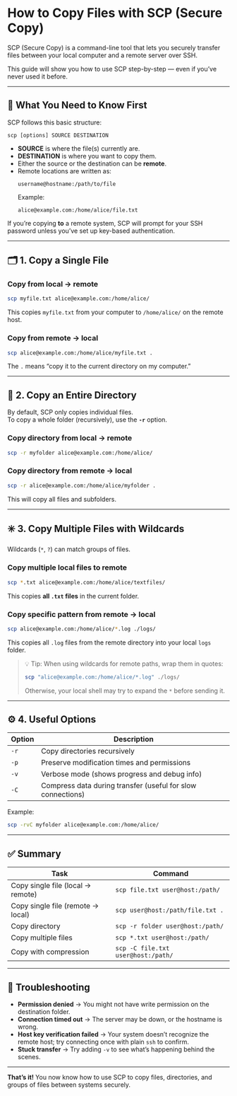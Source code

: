 # How to Copy Files with SCP (Secure Copy)

SCP (Secure Copy) is a command-line tool that lets you securely transfer files between your local computer and a remote server over SSH.

This guide will show you how to use SCP step-by-step — even if you’ve never used it before.

---

## 🧠 What You Need to Know First

SCP follows this basic structure:

```
scp [options] SOURCE DESTINATION
```

- **SOURCE** is where the file(s) currently are.
- **DESTINATION** is where you want to copy them.
- Either the source or the destination can be **remote**.
- Remote locations are written as:
  ```
  username@hostname:/path/to/file
  ```
  Example:
  ```
  alice@example.com:/home/alice/file.txt
  ```

If you’re copying **to** a remote system, SCP will prompt for your SSH password unless you’ve set up key-based authentication.

---

## 🗂️ 1. Copy a Single File

### Copy from local → remote
```bash
scp myfile.txt alice@example.com:/home/alice/
```

This copies `myfile.txt` from your computer to `/home/alice/` on the remote host.

### Copy from remote → local
```bash
scp alice@example.com:/home/alice/myfile.txt .
```

The `.` means “copy it to the current directory on my computer.”

---

## 📁 2. Copy an Entire Directory

By default, SCP only copies individual files.  
To copy a whole folder (recursively), use the **`-r`** option.

### Copy directory from local → remote
```bash
scp -r myfolder alice@example.com:/home/alice/
```

### Copy directory from remote → local
```bash
scp -r alice@example.com:/home/alice/myfolder .
```

This will copy all files and subfolders.

---

## ✳️ 3. Copy Multiple Files with Wildcards

Wildcards (`*`, `?`) can match groups of files.

### Copy multiple local files to remote
```bash
scp *.txt alice@example.com:/home/alice/textfiles/
```
This copies **all `.txt` files** in the current folder.

### Copy specific pattern from remote → local
```bash
scp alice@example.com:/home/alice/*.log ./logs/
```
This copies all `.log` files from the remote directory into your local `logs` folder.

> 💡 Tip: When using wildcards for remote paths, wrap them in quotes:
> ```bash
> scp "alice@example.com:/home/alice/*.log" ./logs/
> ```
>
> Otherwise, your local shell may try to expand the `*` before sending it.

---

## ⚙️ 4. Useful Options

| Option | Description |
|--------|--------------|
| `-r` | Copy directories recursively |
| `-p` | Preserve modification times and permissions |
| `-v` | Verbose mode (shows progress and debug info) |
| `-C` | Compress data during transfer (useful for slow connections) |

Example:
```bash
scp -rvC myfolder alice@example.com:/home/alice/
```

---

## ✅ Summary

| Task | Command |
|------|----------|
| Copy single file (local → remote) | `scp file.txt user@host:/path/` |
| Copy single file (remote → local) | `scp user@host:/path/file.txt .` |
| Copy directory | `scp -r folder user@host:/path/` |
| Copy multiple files | `scp *.txt user@host:/path/` |
| Copy with compression | `scp -C file.txt user@host:/path/` |

---

## 🧩 Troubleshooting

- **Permission denied** → You might not have write permission on the destination folder.
- **Connection timed out** → The server may be down, or the hostname is wrong.
- **Host key verification failed** → Your system doesn’t recognize the remote host; try connecting once with plain `ssh` to confirm.
- **Stuck transfer** → Try adding `-v` to see what’s happening behind the scenes.

---

**That’s it!** You now know how to use SCP to copy files, directories, and groups of files between systems securely.
